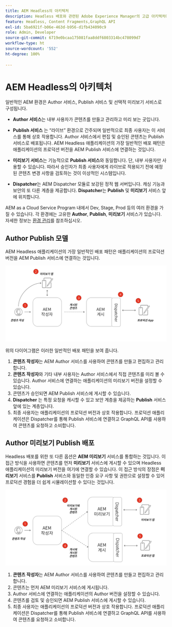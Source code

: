 ```yaml
---
title: AEM Headless의 아키텍처
description: Headless 배포와 관련된 Adobe Experience Manager의 고급 아키텍처에 대해 알아봅니다. AEM Author, 미리보기, Publish 서비스의 역할과 Headless 애플리케이션에 권장되는 배포 패턴을 이해합니다.
feature: Headless, Content Fragments,GraphQL API
exl-id: 5ba6921f-b06e-463d-b956-d1fb434090c9
role: Admin, Developer
source-git-commit: 6719e0bcaa175081faa8ddf6803314bc478099d7
workflow-type: ht
source-wordcount: '552'
ht-degree: 100%

---
```


# AEM Headless의 아키텍처

일반적인 AEM 환경은 Author 서비스, Publish 서비스 및 선택적 미리보기 서비스로 구성됩니다.

* **Author 서비스**&#x200B;는 내부 사용자가 콘텐츠를 만들고 관리하고 미리 보는 곳입니다.

* **Publish 서비스** 는 “라이브” 환경으로 간주되며 일반적으로 최종 사용자는 이 서비스를 통해 상호 작용합니다. Author 서비스에서 편집 및 승인된 콘텐츠는 Publish 서비스로 배포됩니다. AEM Headless 애플리케이션의 가장 일반적인 배포 패턴은 애플리케이션의 프로덕션 버전을 AEM Publish 서비스에 연결하는 것입니다.

* **미리보기 서비스**&#x200B;는 기능적으로 **Publish 서비스**&#x200B;와 동일합니다. 단, 내부 사용자만 사용할 수 있습니다. 따라서 승인자가 최종 사용자에게 라이브로 적용되기 전에 예정된 콘텐츠 변경 사항을 검토하는 것이 이상적인 시스템입니다.

* **Dispatcher**&#x200B;는 AEM Dispatcher 모듈로 보강된 정적 웹 서버입니다. 캐싱 기능과 보안의 또 다른 계층을 제공합니다. **Dispatcher**&#x200B;는 **Publish** 및 **미리보기** 서비스 앞에 위치합니다.

AEM as a Cloud Service Program 내에서 Dev, Stage, Prod 등의 여러 환경을 가질 수 있습니다. 각 환경에는 고유한 **Author**, **Publish**, **미리보기** 서비스가 있습니다. 자세한 정보는 [ 환경 관리](/help/implementing/cloud-manager/manage-environments.md)를 참조하십시오.

## Author Publish 모델

AEM Headless 애플리케이션의 가장 일반적인 배포 패턴은 애플리케이션의 프로덕션 버전을 AEM Publish 서비스에 연결하는 것입니다.

![Author Publish 아키텍처](assets/autho-publish-architecture-diagram.png)

위의 다이어그램은 이러한 일반적인 배포 패턴을 보여 줍니다.

1. **콘텐츠 작성자**&#x200B;는 AEM Author 서비스를 사용하여 콘텐츠를 만들고 편집하고 관리합니다.
1. **콘텐츠 작성자**&#x200B;와 기타 내부 사용자는 Author 서비스에서 직접 콘텐츠를 미리 볼 수 있습니다. Author 서비스에 연결하는 애플리케이션의 미리보기 버전을 설정할 수 있습니다.
1. 콘텐츠가 승인되면 AEM Publish 서비스에 게시할 수 있습니다.
1. **Dispatcher** 는 특정 요청을 캐시할 수 있고 보안 계층을 제공하는 **Publish** 서비스 앞에 있는 계층입니다.
1. 최종 사용자는 애플리케이션의 프로덕션 버전과 상호 작용합니다. 프로덕션 애플리케이션은 Dispatcher를 통해 Publish 서비스에 연결하고 GraphQL API를 사용하여 콘텐츠를 요청하고 소비합니다.

## Author 미리보기 Publish 배포

Headless 배포를 위한 또 다른 옵션은 **AEM 미리보기** 서비스를 통합하는 것입니다. 이 접근 방식을 사용하면 콘텐츠를 먼저 **미리보기** 서비스에 게시할 수 있으며 Headless 애플리케이션의 미리보기 버전을 여기에 연결할 수 있습니다. 이 접근 방식의 장점은 **미리보기** 서비스를 **Publish** 서비스와 동일한 인증 요구 사항 및 권한으로 설정할 수 있어 프로덕션 경험을 더 쉽게 시뮬레이션할 수 있다는 것입니다.

![Author 미리보기 및 Publish 아키텍처](assets/author-preview-publish-architecture-diagram.png)

1. **콘텐츠 작성자**&#x200B;는 AEM Author 서비스를 사용하여 콘텐츠를 만들고 편집하고 관리합니다.
1. 콘텐츠는 먼저 AEM 미리보기 서비스에 게시됩니다.
1. Author 서비스에 연결하는 애플리케이션의 Author 버전을 설정할 수 있습니다.
1. 콘텐츠를 검토 및 승인되면 AEM Publish 서비스에 게시할 수 있습니다.
1. 최종 사용자는 애플리케이션의 프로덕션 버전과 상호 작용합니다. 프로덕션 애플리케이션은 Dispatcher를 통해 Publish 서비스에 연결하고 GraphQL API를 사용하여 콘텐츠를 요청하고 소비합니다.
